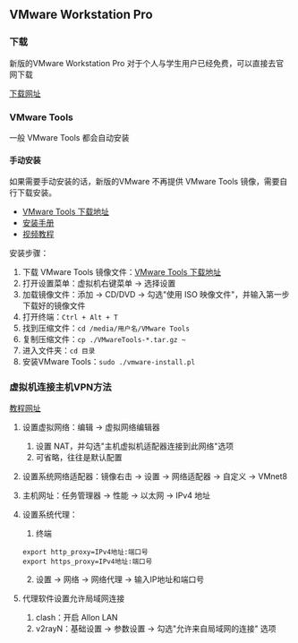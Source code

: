 ## VMware Workstation Pro

### 下载

新版的VMware Workstation Pro 对于个人与学生用户已经免费，可以直接去官网下载

[下载网址](https://support.broadcom.com/group/ecx/productdownloads?subfamily=VMware%20Workstation%20Pro)

### VMware Tools 

一般 VMware Tools 都会自动安装

#### 手动安装

如果需要手动安装的话，新版的VMware 不再提供 VMware Tools 镜像，需要自行下载安装。

+   [VMware Tools 下载地址](https://packages-prod.broadcom.com/tools/frozen/linux/linux.iso)
+   [安装手册](https://knowledge.broadcom.com/external/article?legacyId=1014294)
+   [视频教程](https://www.bilibili.com/video/BV1F6DzY2Ep9/?spm_id_from=333.337.search-card.all.click&vd_source=d9e178b992882410dc0927d40741958a)

安装步骤：

1.   下载 VMware Tools 镜像文件：[VMware Tools 下载地址](https://packages-prod.broadcom.com/tools/frozen/linux/linux.iso)
2.   打开设置菜单：虚拟机右键菜单 -> 选择设置
3.   加载镜像文件：添加 -> CD/DVD -> 勾选"使用 ISO 映像文件"，并输入第一步下载好的镜像文件
4.   打开终端：`Ctrl + Alt + T`
5.   找到压缩文件：`cd /media/用户名/VMware Tools`
6.   复制压缩文件：`cp ./VMwareTools-*.tar.gz ~`
7.   进入文件夹：`cd 目录`
8.   安装VMware Tools：`sudo ./vmware-install.pl`

### 虚拟机连接主机VPN方法 

[教程网址](https://blog.xzr.moe/archives/124/)

1.   设置虚拟网络：编辑 -> 虚拟网络编辑器

     1.   设置 NAT，并勾选"主机虚拟机适配器连接到此网络"选项
     2.   可省略，往往是默认配置

2.   设置系统网络适配器：镜像右击 -> 设置 -> 网络适配器 -> 自定义 -> VMnet8

3.   主机网址：任务管理器 -> 性能 -> 以太网 -> IPv4 地址

4.   设置系统代理：

     1.   终端

     ```shell
     export http_proxy=IPv4地址:端口号
     export https_proxy=IPv4地址:端口号
     ```

     2.   设置 -> 网络 -> 网络代理 -> 输入IP地址和端口号

5.   代理软件设置允许局域网连接
     1.   clash：开启 Allon LAN
     2.   v2rayN：基础设置 -> 参数设置 -> 勾选"允许来自局域网的连接" 选项
